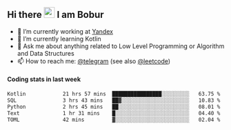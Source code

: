 ## Hi there <img src="https://media.giphy.com/media/hvRJCLFzcasrR4ia7z/giphy.gif" width="25px" height="25px"> I am Bobur

- 💼 I’m currently working at [Yandex](https://yandex.ru/)
- 🌱 I’m currently learning Kotlin
- 💬 Ask me about anything related to Low Level Programming or Algorithm and Data Structures
- 📫 How to reach me: [@telegram](https://t.me/octoant) (see also [@leetcode](https://leetcode.com/octoant/))    

#### Coding stats in last week

<!--START_SECTION:waka-->

```txt
Kotlin            21 hrs 57 mins  ████████████████░░░░░░░░░   63.75 %
SQL               3 hrs 43 mins   ██▓░░░░░░░░░░░░░░░░░░░░░░   10.83 %
Python            2 hrs 45 mins   ██░░░░░░░░░░░░░░░░░░░░░░░   08.01 %
Text              1 hr 31 mins    █░░░░░░░░░░░░░░░░░░░░░░░░   04.40 %
TOML              42 mins         ▓░░░░░░░░░░░░░░░░░░░░░░░░   02.04 %
```

<!--END_SECTION:waka-->
